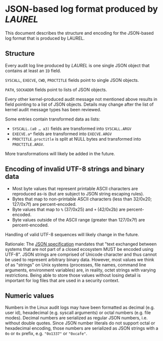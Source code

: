 # JSON-based log format produced by _LAUREL_

This document describes the structure and encoding for the JSON-based log format that is produced by LAUREL.

## Structure

Every audit log line produced by _LAUREL_ is one single JSON object that contains at least an `ID` field.

`SYSCALL`, `EXECVE`, `CWD`, `PROCTITLE` fields point to single JSON objects.

`PATH`, `SOCKADDR` fields point to lists of JSON objects.

Every other kernel-produced audit message not mentioned above results in field pointing to a list of JSON objects. Details may change after the list of kernel audit message types has been reviewed.

Some entries contain transformed data as lists:
- `SYSCALL.(a0 … a3)` fields are transformed into `SYSCALL.ARGV`
- `EXECVE.a*` fields are transformed into `EXECVE.ARGV`
- `PROCTITLE.proctitle` is split at NULL bytes and transformed into `PROCTITLE.ARGV`.

More transformations will likely be added in the future.

## Encoding of invalid UTF-8 strings and binary data

- Most byte values that represent printable ASCII characters are reproduced as-is (but are subject to JSON string escaping rules).
- Bytes that map to non-printable ASCII characters (less than 32/0x20; 127/0x7f) are percent-encoded.
- Byte values that map to `%` (37/0x25) and `+` (42/0x2b) are percent-encoded.
- Byte values outside of the ASCII range (greater than 127/0x7f) are percent-encoded.

Handling of valid UTF-8 sequences will likely change in the future.

Rationale: The [JSON specification](https://datatracker.ietf.org/doc/html/rfc8259) mandates that "text exchanged between systems that are not part of a closed ecosystem MUST be encoded using UTF-8". JSON strings are comprised of Unicode character and thus cannot be used to represent arbitrary binary data. However, most values we think of as "strings" on Unix systems (processes, file names, command line arguments, environment variables) are, in reality, octet strings with varying restrictions. Being able to store those values without losing detail is important for log files that are used in a security context.

## Numeric values

Numbers in the Linux audit logs may have been formatted as decimal (e.g. user id), hexadecimal (e.g. syscall arguments) or octal numbers (e.g. file modes). Decimal numbers are serialized as regular JSON numbers, i.e. without double quotes. Since JSON number literals do not support octal or hexadecimal encoding, those numbers are serialized as JSON strings with a `0o` or `0x` prefix, e.g. `"0o1337"` or `"0xcafe"`.
